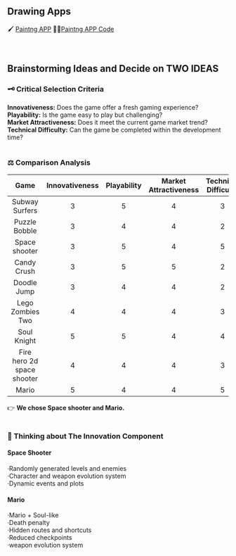 ## Drawing Apps
🖌 [Paintng APP](https://editor.p5js.org/ut125/full/jm8rUqeXu)
🧑‍💻[Paintng APP Code](https://github.com/UoB-COMSM0166/2025-group-26/tree/main/painting)
<br>
<br>
<br>


## Brainstorming Ideas and Decide on TWO IDEAS
### 🗝 Critical Selection Criteria
**Innovativeness:** Does the game offer a fresh gaming experience?<br>
**Playability:** Is the game easy to play but challenging?<br>
**Market Attractiveness:** Does it meet the current game market trend?<br>
**Technical Difficulty:** Can the game be completed within the development time?<br>
<br>

### ⚖ Comparison Analysis
|Game|Innovativeness|Playability|Market Attractiveness|Technical Difficulty|**average score**|
|:---:|:---:|:---:|:---:|:---:|:---:|
|Subway Surfers|3|5|4|3|3.75
|Puzzle Bobble|3|4|4|2|3.25
|Space shooter|3|5|4|5|4.25
|Candy Crush|3|5|5|2|3.75
|Doodle Jump|3|4|4|2|3.25
|Lego Zombies Two|4|4|4|3|3.75
|Soul Knight|5|5|4|4|4.5
|Fire hero 2d space shooter|4|4|4|3|3.75
|Mario|5|4|4|5|4.5

👉 **We chose Space shooter and Mario.**
<br>
<br>
### 🤔 Thinking about The Innovation Component
#### Space Shooter 
·Randomly generated levels and enemies<br>
·Character and weapon evolution system<br>
·Dynamic events and plots<br>

#### Mario 
·Mario + Soul-like<br>
·Death penalty<br>
·Hidden routes and shortcuts<br>
·Reduced checkpoints<br>
·weapon evolution system<br>
